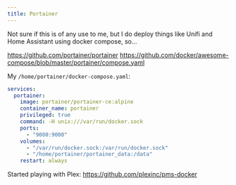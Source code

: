 ```yaml
---
title: Portainer
---
```

Not sure if this is of any use to me, but I do deploy things like Unifi and Home Assistant using docker compose, so...

https://github.com/portainer/portainer
https://github.com/docker/awesome-compose/blob/master/portainer/compose.yaml

My `/home/portainer/docker-compose.yaml`:
```yaml
services:
  portainer:
    image: portainer/portainer-ce:alpine
    container_name: portainer
    privileged: true
    command: -H unix:///var/run/docker.sock
    ports:
      - "9000:9000"
    volumes:
      - "/var/run/docker.sock:/var/run/docker.sock"
      - "/home/portainer/portainer_data:/data"
    restart: always

```

Started playing with Plex: https://github.com/plexinc/pms-docker
